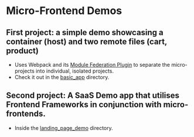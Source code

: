 # Micro-Frontend Demos

## First project: a simple demo showcasing a container (host) and two remote files (cart, product)

- Uses Webpack and its [Module Federation Plugin](https://webpack.js.org/concepts/module-federation/) to separate the micro-projects into individual, isolated projects.
- Check it out in the [basic_app](./basic_app) directory.

## Second project: A SaaS Demo app that utilises Frontend Frameworks in conjunction with micro-frontends.

- Inside the [landing_page_demo](./landing_page_demo) directory.
